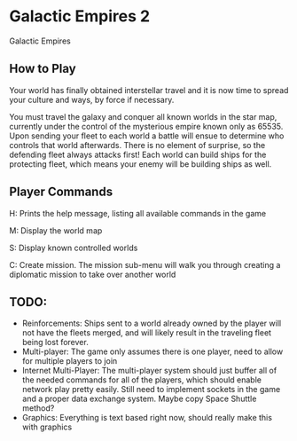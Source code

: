 # Galactic Empires 2
Galactic Empires

## How to Play
Your world has finally obtained interstellar travel and it is now time to spread your culture and ways, by force if necessary.

You must travel the galaxy and conquer all known worlds in the star map, currently under the control of the mysterious empire known only as 65535. Upon sending your fleet to each world a battle will ensue to determine who controls that world afterwards. There is no element of surprise, so the defending fleet always attacks first! Each world can build ships for the protecting fleet, which means your enemy will be building ships as well. 

## Player Commands
H: Prints the help message, listing all available commands in the game

M: Display the world map

S: Display known controlled worlds

C: Create mission. The mission sub-menu will walk you through creating a diplomatic mission to take over another world


## TODO:

* Reinforcements: Ships sent to a world already owned by the player will not have the fleets merged, and will likely result in the traveling fleet being lost forever. 
* Multi-player:	The game only assumes there is one player, need to allow for multiple players to join
* Internet Multi-Player: The multi-player system should just buffer all of the needed commands for all of the players, which should enable network play pretty easily. Still need to implement sockets in the game and a proper data exchange system. Maybe copy Space Shuttle method?
* Graphics: Everything is text based right now, should really make this with graphics

